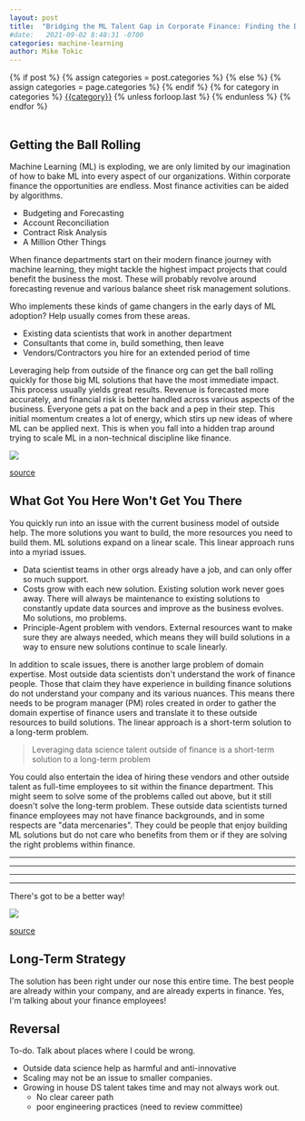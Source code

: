 ```yaml
---
layout: post
title:  "Bridging the ML Talent Gap in Corporate Finance: Finding the Diamonds in the Rough"
#date:   2021-09-02 8:48:31 -0700
categories: machine-learning
author: Mike Tokic
---
```


<div class="post-categories">
  {% if post %}
    {% assign categories = post.categories %}
  {% else %}
    {% assign categories = page.categories %}
  {% endif %}
  {% for category in categories %}
  <a href="{{site.baseurl}}/categories/#{{category|slugize}}">{{category}}</a>
  {% unless forloop.last %}&nbsp;{% endunless %}
  {% endfor %}
</div>

<br />

## Getting the Ball Rolling

Machine Learning (ML) is exploding, we are only limited by our imagination of how to bake ML into every aspect of our organizations. Within corporate finance the opportunities are endless. Most finance activities can be aided by algorithms. 

- Budgeting and Forecasting
- Account Reconciliation
- Contract Risk Analysis
- A Million Other Things

When finance departments start on their modern finance journey with machine learning, they might tackle the highest impact projects that could benefit the business the most. These will probably revolve around forecasting revenue and various balance sheet risk management solutions. 

Who implements these kinds of game changers in the early days of ML adoption? Help usually comes from these areas. 

- Existing data scientists that work in another department
- Consultants that come in, build something, then leave
- Vendors/Contractors you hire for an extended period of time

Leveraging help from outside of the finance org can get the ball rolling quickly for those big ML solutions that have the most immediate impact. This process usually yields great results. Revenue is forecasted more accurately, and financial risk is better handled across various aspects of the business. Everyone gets a pat on the back and a pep in their step. This initial momentum creates a lot of energy, which stirs up new ideas of where ML can be applied next. This is when you fall into a hidden trap around trying to scale ML in a non-technical discipline like finance. 

![](https://i.pinimg.com/originals/cd/10/c6/cd10c6ab0b9ed4131d3f616c509d7d89.jpg)

[source](https://i.pinimg.com/originals/cd/10/c6/cd10c6ab0b9ed4131d3f616c509d7d89.jpg)

## What Got You Here Won't Get You There

You quickly run into an issue with the current business model of outside help. The more solutions you want to build, the more resources you need to build them. ML solutions expand on a linear scale. This linear approach runs into a myriad issues. 

- Data scientist teams in other orgs already have a job, and can only offer so much support. 
- Costs grow with each new solution. Existing solution work never goes away. There will always be maintenance to existing solutions to constantly update data sources and improve as the business evolves. Mo solutions, mo problems. 
- Principle-Agent problem with vendors. External resources want to make sure they are always needed, which means they will build solutions in a way to ensure new solutions continue to scale linearly. 

In addition to scale issues, there is another large problem of domain expertise. Most outside data scientists don't understand the work of finance people. Those that claim they have experience in building finance solutions do not understand your company and its various nuances. This means there needs to be program manager (PM) roles created in order to gather the domain expertise of finance users and translate it to these outside resources to build solutions. The linear approach is a short-term solution to a long-term problem.

> Leveraging data science talent outside of finance is a short-term solution to a long-term problem

You could also entertain the idea of hiring these vendors and other outside talent as full-time employees to sit within the finance department. This might seem to solve some of the problems called out above, but it still doesn't solve the long-term problem. These outside data scientists turned finance employees may not have finance backgrounds, and in some respects are "data mercenaries". They could be people that enjoy building ML solutions but do not care who benefits from them or if they are solving the right problems within finance. 

---
---
---
---

There's got to be a better way!

![](https://img-cdn.brainberries.co/wp-content/uploads/2016/01/infomercial-gifs-01.gif)

[source](https://img-cdn.brainberries.co/wp-content/uploads/2016/01/infomercial-gifs-01.gif)

## Long-Term Strategy

The solution has been right under our nose this entire time. The best people are already within your company, and are already experts in finance. Yes, I'm talking about your finance employees!

## Reversal

To-do. Talk about places where I could be wrong. 

- Outside data science help as harmful and anti-innovative
- Scaling may not be an issue to smaller companies. 
- Growing in house DS talent takes time and may not always work out. 
  - No clear career path
  - poor engineering practices (need to review committee)
